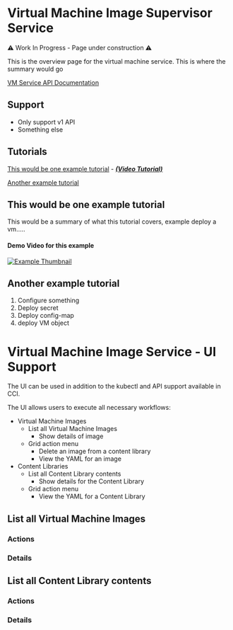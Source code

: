 
# Virtual Machine Image Supervisor Service

⚠️ Work In Progress - Page under construction ⚠️

This is the overview page for the virtual machine service. This is where the summary would go  

[VM Service API Documentation](http://developers.eng.vmware.com/apis/iaas/)

## Support
* Only support v1 API
* Something else


## Tutorials
[This would be one example tutorial](#this-would-be-one-example-tutorial) - [***(Video Tutorial)***](#demo-video-for-this-example)

[Another example tutorial](#another-example-tutorial)


## This would be one example tutorial

This would be a summary of what this tutorial covers, example deploy a vm.....


#### Demo Video for this example

[![Example Thumbnail](source/images/example_thumbnail.PNG "This is an example")](https://www.youtube.com/)

## Another example tutorial
1. Configure something
2. Deploy secret
3. Deploy config-map
4. deploy VM object

# Virtual Machine Image Service - UI Support

The UI can be used in addition to the kubectl and API support available in CCI.

The UI allows users to execute all necessary workflows:
- Virtual Machine Images
    - List all Virtual Machine Images
        - Show details of image
    - Grid action menu
        - Delete an image from a content library
        - View the YAML for an image
- Content Libraries
    - List all Content Library contents
        - Show details for the Content Library
    - Grid action menu
        - View the YAML for a Content Library

## List all Virtual Machine Images

### Actions
### Details

## List all Content Library contents

### Actions
### Details

